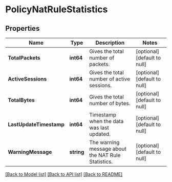 # PolicyNatRuleStatistics

## Properties
Name | Type | Description | Notes
------------ | ------------- | ------------- | -------------
**TotalPackets** | **int64** | Gives the total number of packets.  | [optional] [default to null]
**ActiveSessions** | **int64** | Gives the total number of active sessions.  | [optional] [default to null]
**TotalBytes** | **int64** | Gives the total number of bytes.  | [optional] [default to null]
**LastUpdateTimestamp** | **int64** | Timestamp when the data was last updated.  | [optional] [default to null]
**WarningMessage** | **string** | The warning message about the NAT Rule Statistics.  | [optional] [default to null]

[[Back to Model list]](../README.md#documentation-for-models) [[Back to API list]](../README.md#documentation-for-api-endpoints) [[Back to README]](../README.md)

